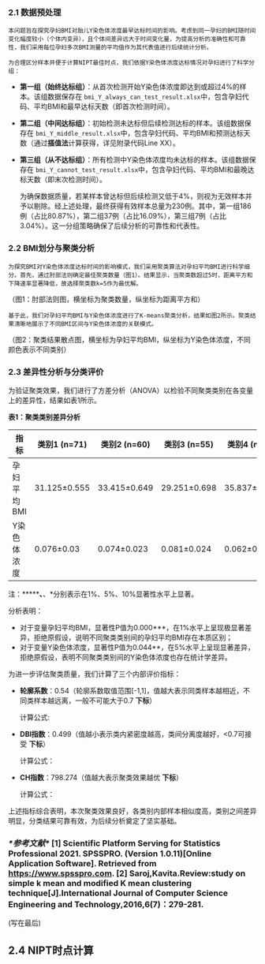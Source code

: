 ### 2.1 数据预处理

    本问题旨在探究孕妇BMI对胎儿Y染色体浓度最早达标时间的影响。考虑到同一孕妇的BMI随时间变化幅度较小（个体内变异），且个体间差异远大于时间变化量，为提高分析的准确性和可靠性，我们采用每位孕妇多次BMI测量的平均值作为其代表值进行后续统计分析。

    为合理区分样本并便于计算NIPT最佳时点，我们依据Y染色体浓度达标情况对孕妇进行了科学分组：

- **第一组（始终达标组）**：从首次检测开始Y染色体浓度即达到或超过4%的样本。该组数据保存在 `bmi_Y_always_can_test_result.xlsx`中，包含孕妇代码、平均BMI和最早达标天数（即首次检测时间）。
- **第二组（中间达标组）**：初始检测未达标但后续检测达标的样本。该组数据保存在 `bmi_Y_middle_result.xlsx`中，包含孕妇代码、平均BMI和预测达标天数（通过**插值法**计算获得，详见附录代码Line XX）。
- **第三组（从不达标组）**：所有检测中Y染色体浓度均未达标的样本。该组数据保存在 `bmi_Y_cannot_test_result.xlsx`中，包含孕妇代码、平均BMI和最晚达标天数（即末次检测时间）。

    为确保数据质量，若某样本曾达标但后续检测又低于4%，则视为无效样本并予以剔除。经上述处理，最终获得有效样本总量为230例。其中，第一组186例（占比80.87%），第二组37例（占比16.09%），第三组7例（占比3.04%）。这一分组策略确保了后续分析的可靠性和代表性。

### 2.2 BMI划分与聚类分析

    为探究BMI对Y染色体浓度达标时间的影响模式，我们采用聚类算法对孕妇平均BMI进行科学细分。首先，通过肘部法则确定最佳聚类数量（图1）。结果显示，当聚类数超过5时，距离平方和下降速率显著降低，故选择聚类数k=5作为最优解。

（图1：肘部法则图，横坐标为聚类数量，纵坐标为距离平方和）

    基于此，我们对孕妇平均BMI与Y染色体浓度进行了K-means聚类分析，结果如图2所示。聚类结果清晰地展示了不同BMI区间与Y染色体浓度的关联模式。

（图2：聚类结果散点图，横坐标为孕妇平均BMI，纵坐标为Y染色体浓度，不同颜色表示不同类别）

### 2.3 差异性分析与分类评价

为验证聚类效果，我们进行了方差分析（ANOVA）以检验不同聚类类别在各变量上的差异性，结果如表1所示。

**表1：聚类类别差异分析**

| 指标        | 类别1 (n=71) | 类别2 (n=60) | 类别3 (n=55) | 类别4 (n=24) | 类别5 (n=4)  | F值     | P值      |
| ----------- | ------------ | ------------ | ------------ | ------------ | ------------ | ------- | -------- |
| 孕妇平均BMI | 31.125±0.555 | 33.415±0.649 | 29.251±0.698 | 35.837±0.716 | 40.487±1.723 | 688.969 | 0.000*** |
| Y染色体浓度 | 0.076±0.03   | 0.074±0.023  | 0.081±0.024  | 0.062±0.017  | 0.063±0.026  | 2.497   | 0.044**  |

注：***********、******、*分别表示在1%、5%、10%显著性水平上显著。

分析表明：

- 对于变量孕妇平均BMI，显著性P值为0.000***，在1%水平上呈现极显著差异，拒绝原假设，说明不同聚类类别间的孕妇平均BMI存在本质区别；
- 对于变量Y染色体浓度，显著性P值为0.044**，在5%水平上呈现显著差异，拒绝原假设，表明不同聚类类别间的Y染色体浓度也存在统计学差异。

为进一步评估聚类质量，我们计算了三个内部评价指标：

- **轮廓系数**：0.54（轮廓系数取值范围[-1,1]，值越大表示同类样本越相近，不同类样本越远离，一般不可能大于0.7 **下标**）

  计算公式:
- **DBI指数**：0.499（值越小表示类内紧密度越高，类间分离度越好，<0.7可接受 **下标**）

  计算公式：
- **CH指数**：798.274（值越大表示聚类效果越优 **下标**）

  计算公式：

上述指标综合表明，本次聚类效果良好，各类别内部样本相似度高，类别之间差异明显，分类结果可靠有效，为后续分析奠定了坚实基础。

### ***\*参考文献\**** [1] Scientific Platform Serving for Statistics Professional 2021. SPSSPRO. (Version 1.0.11)[Online Application Software]. Retrieved from https://www.spsspro.com. [2] Saroj,Kavita.Review:study on simple k mean and modified K mean clustering technique[J].International Journal of Computer Science Engineering and Technology,2016,6(7)：279-281.

(写在最后)

## 2.4 NIPT时点计算
